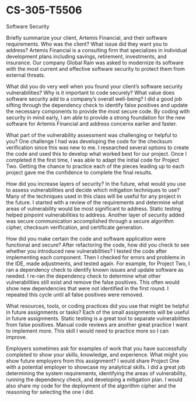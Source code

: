 # CS-305-T5506
Software Security

Briefly summarize your client, Artemis Financial, and their software requirements. Who was the client? What issue did they want you to address?
Artemis Financial is a consulting firm that specializes in individual development plans including savings, retirement, investments, and insurance. Our company Global Rain was asked to modernize its software with the most current and effective software security to protect them from external threats.

What did you do very well when you found your client’s software security vulnerabilities? Why is it important to code securely? What value does software security add to a company’s overall well-being? I did a good job sifting through the dependency check to identify false positives and update the necessary components to provide the most secure code. By coding with security in mind early, I am able to provide a strong foundation for the new software for Artemis Financial and address concerns earlier and faster.

What part of the vulnerability assessment was challenging or helpful to you? One challenge I had was developing the code for the checksum verification since this was new to me. I researched several options to create the code and used this to develop what worked best for our project. Once I completed it the first time, I was able to adapt the initial code for Project Two. Getting the chance to practice each of the pieces leading up to each project gave me the confidence to complete the final results.

How did you increase layers of security? In the future, what would you use to assess vulnerabilities and decide which mitigation techniques to use? Many of the techniques used in this class will be useful for any project in the future. I started with a review of the requirements and determine what areas of vulnerability would be most significant to address. Static testing helped pinpoint vulnerabilities to address. Another layer of security added was secure communication accomplished through a secure algorithm cipher, checksum verification, and certificate generation. 

How did you make certain the code and software application were functional and secure? After refactoring the code, how did you check to see whether you introduced new vulnerabilities? I tested the code after implementing each component. Then I checked for errors and problems in the IDE, made adjustments, and tested again. For example, for Project Two, I ran a dependency check to identify known issues and update software as needed. I re-ran the dependency check to determine what other vulnerabilities still exist and remove the false positives. This often would show new dependencies that were not identified in the first round. I repeated this cycle until all false positives were removed.

What resources, tools, or coding practices did you use that might be helpful in future assignments or tasks? Each of the small assignments will be useful in future assignments. Static testing is a great tool to separate vulnerabilities from false positives. Manual code reviews are another great practice I want to implement more. This skill I would need to practice more so I can improve.

Employers sometimes ask for examples of work that you have successfully completed to show your skills, knowledge, and experience. What might you show future employers from this assignment? I would share Project One with a potential employer to showcase my analytical skills. I did a great job determining the system requirements, identifying the areas of vulnerability, running the dependency check, and developing a mitigation plan. I would also share my code for the deployment of the algorithm cipher and the reasoning for selecting the one I did. 
